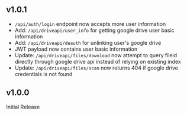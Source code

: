 ## v1.0.1
- `/api/auth/login` endpoint now accepts more user information
- Add: `/api/driveapi/user_info` for getting google drive user basic information
- Add: `/api/driveapi/deauth` for unlinking user's google drive
- JWT payload now contains user basic information
- Update: `/api/driveapi/files/download` now attempt to query fileid directly through google drive api instead of relying on existing index
- Update: `/api/driveapi/files/scan` now returns 404 if google drive credentials is not found

## v1.0.0
Initial Release